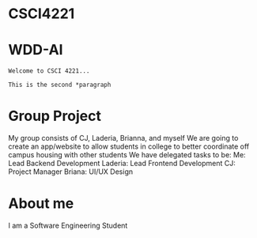 # CSCI4221
# WDD-AI

    Welcome to CSCI 4221...

    This is the second *paragraph
# Group Project
My group consists of CJ, Laderia, Brianna, and myself
We are going to create an app/website to allow students in college to better coordinate off campus housing with other students
We have delegated tasks to be: 
Me: Lead Backend Development
Laderia: Lead Frontend Development
CJ: Project Manager
Briana: UI/UX Design 

# About me 

I am a Software Engineering Student 
